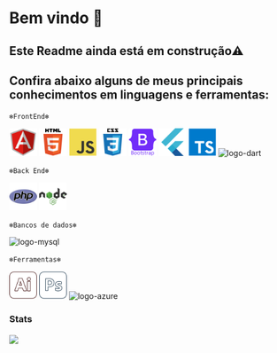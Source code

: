 # Bem vindo 👾

## Este Readme ainda está em construção⚠️

## Confira abaixo alguns de meus principais conhecimentos em linguagens e ferramentas:

<code>❄️FrontEnd❄️</code>

<p float="left">
  
  <img width="50px" height="50px" class="angular" alt="logo-angular" src="https://raw.githubusercontent.com/devicons/devicon/2809b567852a4648062a2d3e7c1c531367458c0b/icons/angularjs/angularjs-original.svg">


  <img width="50px" height="50px" class="html" alt="logo-html" src="https://raw.githubusercontent.com/devicons/devicon/2809b567852a4648062a2d3e7c1c531367458c0b/icons/html5/html5-original-wordmark.svg">

  
  <img width="50px" height="50px" class="js" alt="logo-js" src="https://raw.githubusercontent.com/devicons/devicon/2809b567852a4648062a2d3e7c1c531367458c0b/icons/javascript/javascript-original.svg">



  <img width="50px" height="50px" class="css" alt="logo-css" src="https://raw.githubusercontent.com/devicons/devicon/2809b567852a4648062a2d3e7c1c531367458c0b/icons/css3/css3-original-wordmark.svg">
  
  <img width="50px" height="50px" class="boot" alt="logo-bootstrap" src="https://raw.githubusercontent.com/devicons/devicon/2809b567852a4648062a2d3e7c1c531367458c0b/icons/bootstrap/bootstrap-plain-wordmark.svg">
  
  <img width="50px" height="50px" class="flutter" alt="logo-flutter" src="https://raw.githubusercontent.com/devicons/devicon/2809b567852a4648062a2d3e7c1c531367458c0b/icons/flutter/flutter-original.svg">
  
  <img width="50px" height="50px" class="ts" alt="logo-typescript" src="https://raw.githubusercontent.com/devicons/devicon/2809b567852a4648062a2d3e7c1c531367458c0b/icons/typescript/typescript-original.svg">
  
  <img width="50px" height="50px" class="dart" alt="logo-dart" src="https://www.vectorlogo.zone/logos/dartlang/dartlang-icon.svg">
  
 
  
  
  


</p>

<code>❄️Back End❄️</code>

<p float="left">
  
  <img width="50px" height="50px" class="php" alt="logo-php" src="https://raw.githubusercontent.com/devicons/devicon/2809b567852a4648062a2d3e7c1c531367458c0b/icons/php/php-original.svg">
  
  <img width="50px" height="50px" class="njs" alt="logo-nodejs" src="https://raw.githubusercontent.com/devicons/devicon/2809b567852a4648062a2d3e7c1c531367458c0b/icons/nodejs/nodejs-original-wordmark.svg">
  
  

</p>

<code>❄️Bancos de dados❄️</code>

<p float="left">
  
  <img width="80px" height="80px" class="msql" alt="logo-mysql" src="https://www.vectorlogo.zone/logos/mysql/mysql-ar21.svg">
  

</p>


<code>❄️Ferramentas❄️</code>

<p float="left">
  
  <img width="50px" height="50px" class="ps" alt="logo-ps" src="https://raw.githubusercontent.com/devicons/devicon/2809b567852a4648062a2d3e7c1c531367458c0b/icons/illustrator/illustrator-line.svg">
   <img width="50px" height="50px" class="ill" alt="logo-ill" src="https://raw.githubusercontent.com/devicons/devicon/2809b567852a4648062a2d3e7c1c531367458c0b/icons/photoshop/photoshop-line.svg">
    
  <img width="100px" height="50px" class="azure" alt="logo-azure" src="https://www.vectorlogo.zone/logos/microsoft_azure/microsoft_azure-ar21.svg">
  

</p>


### Stats 
  
  <img align="center" src="https://github-readme-stats.vercel.app/api?username=BrenoLins100&show_icons=true&theme=dracula&count_private=true%22%20alt=%22BrenoLins%22">

<!--
**BrenoLins100/BrenoLins100** is a ✨ _special_ ✨ repository because its `README.md` (this file) appears on your GitHub profile.

Here are some ideas to get you started:

- 🔭 I’m currently working on ...
- 🌱 I’m currently learning ...
- 👯 I’m looking to collaborate on ...
- 🤔 I’m looking for help with ...
- 💬 Ask me about ...
- 📫 How to reach me: ...
- 😄 Pronouns: ...
- ⚡ Fun fact: ...
-->
